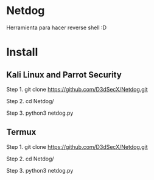 # Netdog
Herramienta para hacer reverse shell :D

# Install 

## Kali Linux and Parrot Security
Step 1. git clone https://github.com/D3dSecX/Netdog.git

Step 2. cd Netdog/

Step 3. python3 netdog.py

## Termux
Step 1. git clone https://github.com/D3dSecX/Netdog.git

Step 2. cd Netdog/

Step 3. python3 netdog.py
